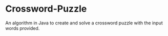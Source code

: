 # Crossword-Puzzle
An algorithm in Java to create and solve a crossword puzzle with the input words provided.
